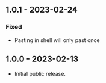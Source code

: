 ## 1.0.1 - 2023-02-24

### Fixed

-   Pasting in shell will only past once

## 1.0.0 - 2023-02-13

-   Initial public release.
